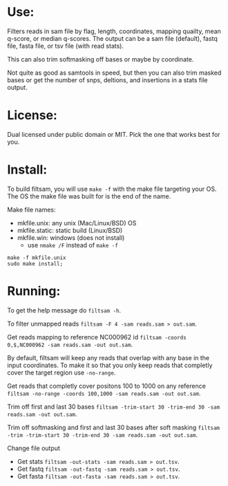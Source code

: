 # Use:

Filters reads in sam file by flag, length, coordinates,
  mapping quailty, mean q-score, or median q-scores. The
  output can be a sam file (default), fastq file, fasta
  file, or tsv file (with read stats).

This can also trim softmasking off bases or maybe by
  coordinate.

Not quite as good as samtools in speed, but then you can
  also trim masked bases or get the number of snps,
  deltions, and insertions in a stats file output.

# License:

Dual licensed under public domain or MIT. Pick the one
  that works best for you.

# Install:

To build filtsam, you will use `make -f` with the make
  file targeting your OS. The OS the make file was built
  for is the end of the name.

Make file names:
  - mkfile.unix: any unix (Mac/Linux/BSD) OS
  - mkfile.static: static build (Linux/BSD)
  - mkfile.win: windows (does not install)
    - use `nmake /F` instead of `make -f`

```
make -f mkfile.unix
sudo make install;
```

# Running:

To get the help message do `filtsam -h`.

To filter unmapped 
  reads `filtsam -F 4 -sam reads.sam > out.sam`.

Get reads mapping to reference NC000962
  id `filtsam -coords 0,$,NC000962 -sam reads.sam -out out.sam`.

By default, filtsam will keep any reads that overlap with
  any base in the input coordinates. To make it so that
  you only keep reads that completly cover the target
  region use `-no-range`.

Get reads that completly cover positons 100 to 1000 on
  any reference
 `filtsam -no-range -coords 100,1000 -sam reads.sam -out out.sam`.

Trim off first and last 30 bases
 `filtsam -trim-start 30 -trim-end 30 -sam reads.sam -out out.sam`.

Trim off softmasking and first and last 30 bases after
  soft masking
 `filtsam -trim -trim-start 30 -trim-end 30 -sam reads.sam -out out.sam`.

Change file output

- Get stats `filtsam -out-stats -sam reads.sam > out.tsv`.
- Get fastq `filtsam -out-fastq -sam reads.sam > out.tsv`.
- Get fasta `filtsam -out-fasta -sam reads.sam > out.tsv`.
